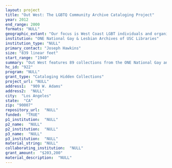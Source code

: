 ```yaml
--- 
layout: project 
title: "Out West: The LGBTQ Community Archive Cataloging Project"
year: 2012
end_range: 2000
formats: "NULL"
geographic_extant: "Our focus is West Coast LGBT individuals and organizations in San Francisco and Los Angeles. Nevertheless, 10 percent relate to areas outside the Western U.S."
institution: "ONE National Gay & Lesbian Archives of USC Libraries"
institution_type: "NULL"
primary_contact: "Joseph Hawkins"
size: "839 linear feet"
start_range: "1940"
summary: "Out West features 89 collections from the ONE National Gay and Lesbian Archives of USC Libraries and 22 collections from the GLBT Historical Society in San Francisco. These collections preserve the history of struggle for LGBT civil rights and give a comprehensive view of U.S. LGBT activists, artists, and organizations over a 50-year period. Ranging from records of the Asian/Pacific Lesbians and Gays, the Blue Max Motorcycle Club, the Community United Against Violence, and the Gay Men’s Chorus to artifacts documenting the life of Harvey Milk and the papers of pioneering activists José Sarria and Hank Wilson, novelist Patricia Nell Warren, and the Woman’s Building art center--founded in 1973 by Judy Chicago--these collections capture myriad facets of pre- and post-Stonewall LGBT experience. Revealing the hidden origins of LGBT social equality movements in the 1940s and 1950s, collections at each archive focus on L.A.- and San Francisco-based people and organizations with national impact on LGBT civil rights. Collections at ONE and GLBTHS complement one another, tracing similar organizations and showing how “going West” to California enabled diverse LGBT identities and modes of communal expression. Archival materials include papers, records, manuscripts, photographs, research, and ephemera: from the suit worn by Harvey Milk when he was assassinated to early gay wedding photos, matchbooks from 1950s gay bars, and memorabilia from José Sarria’s 1961 campaign for SF city supervisor."
hc_id: "922"
program: "NULL"
grant_type: "Cataloging Hidden Collections"
project_url: "NULL"
address1:  "909 W. Adams"
address2:  "NULL"
city:  "Los Angeles"
state:  "CA"
zip: "90007"
repository_url:  "NULL"
funded:  "TRUE"
p1_institution:  "NULL"
p2_name:  "NULL"
p2_institution:  "NULL"
p3_name:  "NULL"
p3_institution:  "NULL"
material_string: "NULL"
collaborating_institution:  "NULL"
grant_amount:  "$203,200"
material_description:  "NULL"
---
```

